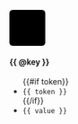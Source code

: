 <figure class="docs-swatch">
  <svg class="docs-swatch-image" width="64" height="64">
    <rect fill="{{ value }}" width="100%" height="100%" stroke="#000" stroke-opacity=".1" stroke-width="2" rx="6" ry="6"/>
  </svg>
  <figcaption>
    <h4 class="docs-swatch-name">{{ @key }}</h4>
    <ul class="docs-swatch-values">
      {{#if token}}<li><code class="language-scss">{{ token }}</code></li>{{/if}}
      <li><code class="language-scss">{{ value }}</code></li>
    </ul>
  </figcaption>
</figure>

